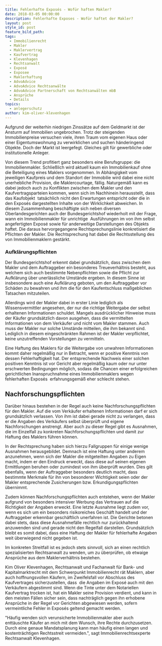 ```yaml
---
title: Fehlerhafte Exposés - Wofür haften Makler?
date: 2018-03-05 00:00:00
description: Fehlerhafte Exposes - Wofür haftet der Makler?
layout: post
style_id: post
feature_bild_path:
tags:
  - Immobilienrecht
  - Makler
  - Maklervertrag
  - Kaufvertrag
  - Klevenhagen
  - Rechtsanwalt
  - Exposé
  - Exposee
  - Maklerhaftung
  - AdvoAdvice
  - AdvoAdvice Rechtsanwälte
  - AdvoAdvice Partnerschaft von Rechtsanwälten mbB
  - Ansprüche
  - Details
topics:
  - anlegerschutz
author: kim-oliver-klevenhagen
---
```


Aufgrund der weiterhin niedrigen Zinssätze auf dem Geldmarkt ist der Ansturm auf Immobilien ungebrochen. Trotz der steigenden Immobilienpreise versuchen viele, ihren Traum vom eigenen Haus oder einer Eigentumswohnung zu verwirklichen und suchen händeringend Objekte. Doch der Markt ist leergefegt. Gleiches gilt für gewerbliche oder institutionelle Anleger.

Von diesem Trend profitiert ganz besonders eine Berufsgruppe: die Immobilienmakler. Schließlich wird aktuell kaum ein Immobilienkauf ohne die Beteiligung eines Maklers vorgenommen. In Abhängigkeit vom jeweiligen Kaufpreis und dem Standort der Immobilie wird dabei eine nicht unerhebliche Provision, die Maklercourtage, fällig. Naturgemäß kann es dabei jedoch auch zu Konflikten zwischen dem Makler und den Kaufvertragsparteien kommen, wenn sich im Nachhinein herausstellt, dass das Kaufobjekt  tatsächlich nicht den Erwartungen entspricht oder die in den Exposés dargestellten Inhalte von der Wirklichkeit abweichen. In diesem Zusammenhang beschäftigte sich neben diversen Oberlandesgerichten auch der Bundesgerichtshof wiederholt mit der Frage, wann ein Immobilienmakler für unrichtige  Ausführungen im von ihm selbst angefertigten Exposé sowie für anderweitige Darstellungen des Objekts haftet. Die daraus hervorgegangene Rechtsprechungslinie konkretisiert die Pflichten der Makler. Die Rechtsprechung hat dabei die Rechtsstellung des von Immobilienmaklern gestärkt.

### Aufklärungspflichten

Der Bundesgerichtshof erkennt dabei grundsätzlich, dass zwischen dem Makler und dem Auftraggeber ein besonderes Treueverhältnis besteht, aus welchem sich auch bestimmte Nebenpflichten sowie die Pflicht zur Aufklärung über unerlässliche Umstände ergeben. In diesem Sinne ist insbesondere auch eine Aufklärung geboten, um den Auftraggeber vor Schäden zu bewahren und ihm die für den Kaufentschluss maßgeblichen Tatsachen mitzuteilen.

Allerdings wird der Makler dabei in erster Linie lediglich als Wissensvermittler angesehen, der nur die richtige Weitergabe der selbst erhaltenen Informationen schuldet. Mangels ausdrücklicher Hinweise muss der Käufer grundsätzlich davon ausgehen, dass die vermittelten Informationen von dem Verkäufer und nicht vom Makler stammen. Auch muss der Makler nur solche Umstände mitteilen, die ihm bekannt sind. Lediglich in diesem eingeschränkten Rahmen ist der Makler verpflichtet, keine unzutreffenden Vorstellungen zu vermitteln.

Eine Haftung des Maklers für die Weitergabe von unwahren Informationen kommt daher regelmäßig nur in Betracht, wenn er positive Kenntnis von dessen Fehlerhaftigkeit hat. Der entsprechende Nachweis einer solchen positiven Kenntnis ist vor Gericht aber regelmäßig kaum oder nur unter erschwerten Bedingungen möglich, sodass die Chancen einer erfolgreichen gerichtlichen Inanspruchnahme eines Immobilienmaklers wegen fehlerhaften Exposés  erfahrungsgemäß eher schlecht stehen.

## Nachforschungspflichten

Darüber hinaus bestehen in der Regel auch keine Nachforschungspflichten für den Makler. Auf die vom Verkäufer erhaltenen Informationen darf er sich grundsätzlich verlassen. Von ihm ist dabei gerade nicht zu verlangen, dass er die Angaben des Verkäufers selbst überprüft und eigene Nachforschungen anstrengt. Aber auch zu dieser Regel gibt es Ausnahmen, die im Einzelfall zu konkreten Nachforschungspflichten und damit zur Haftung des Maklers führen können.

In der Rechtsprechung haben sich hierzu Fallgruppen für einige wenige Ausnahmen herausgebildet. Demnach ist eine Haftung unter anderem anzunehmen, wenn sich der Makler die mitgeteilten Angaben zu Eigen macht, indem er den Eindruck erweckt, dass diese auf seinen eigenen Ermittlungen beruhen oder zumindest von ihm überprüft wurden. Dies gilt ebenfalls, wenn der Auftraggeber besonders deutlich macht, dass bestimmte Merkmale für ihn von besonderer Wichtigkeit seien oder der Makler entsprechende Zusicherungen bzw. Erkundigungspflichten übernimmt.

Zudem können Nachforschungspflichten auch entstehen, wenn der Makler aufgrund von besonders intensiver Werbung das Vertrauen auf die Richtigkeit der Angaben erweckt. Eine letzte Ausnahme liegt zudem vor, wenn es sich um ein besonders risikoreiches Geschäft handelt und der Auftraggeber erkennbar geschäftlich unerfahren ist. Die Gerichte betonen dabei stets, dass diese Ausnahmefälle rechtlich nur zurückhaltend anzuwenden sind und gerade nicht den Regelfall darstellen. Grundsätzlich bleibt es somit dabei, dass eine Haftung der Makler für fehlerhafte Angaben weit überwiegend nicht gegeben ist.

Im konkreten Streitfall ist es jedoch stets sinnvoll, sich an einen rechtlich spezialisierten Rechtsanwalt zu wenden, um zu überprüfen, ob etwaige Ansprüche aus dem Maklerverhältnis bestehen.

Kim Oliver Klevenhagen, Rechtsanwalt und Fachanwalt für Bank- und Kapitalmarktrecht mit dem Schwerpunkt Immobilienrecht rät Maklern, aber auch hoffnungsvollen Käufern, im Zweifelsfall vor Abschluss des Kaufvertrages sicherzustellen, dass  die Angaben im Exposé auch mit den Verkäufern abgestimmt sind. Wenn die Tinte unter dem Notariellen Kaufvertrag trocken ist, hat ein Makler seine Provision verdient, und kann in den meisten Fällen sicher sein, dass nachträglich gegen ihn erhobene Ansprüche in der Regel vor Gerichten abgewiesen werden, sofern vermeintliche Fehler in Exposés geltend gemacht werden.

"Häufig wenden sich verunsicherte Immobilienmakler aber auch enttäuschte Käufer an mich mit dem Wunsch, ihre Rechte durchzusetzen. Durch eine genaue Mandatsplanung kann man häufig einen langen und kostenträchtigen Rechtsstreit vermeiden.", sagt Immobilienrechtsexperte Rechtsanwalt Klevenhagen.